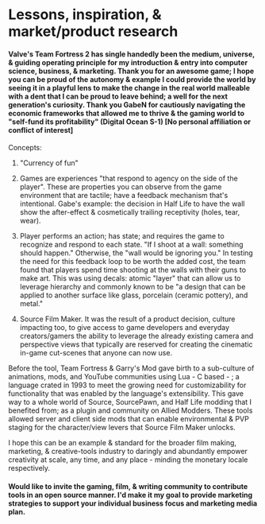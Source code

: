 # Lessons, inspiration, & market/product research

#### Valve's Team Fortress 2 has single handedly been the medium, universe, & guiding operating principle for my introduction & entry into computer science, business, & marketing. Thank you for an awesome game; I hope you can be proud of the autonomy & example I could provide the world by seeing it in a playful lens to make the change in the real world malleable with a dent that I can be proud to leave behind; a well for the next generation's curiosity. Thank you GabeN for cautiously navigating the economic frameworks that allowed me to thrive & the gaming world to "self-fund its profitability" (Digital Ocean S-1) [No personal affiliation or conflict of interest]

Concepts:

1. "Currency of fun"

2. Games are experiences "that respond to agency on the side of the player". These are properties you can observe from the game environment that are tactile; have a feedback mechanism that's intentional. Gabe's example: the decision in Half Life to have the wall show the after-effect & cosmetically trailing receptivity (holes, tear, wear).


3. Player performs an action; has state; and requires the game to recognize and respond to each state. "If I shoot at a wall: something should happen." Otherwise, the "wall would be ignoring you." In testing the need for this feedback loop to be worth the added cost, the team found that players spend time shooting at the walls with their guns to make art. This was using decals: atomic "layer" that can allow us to leverage hierarchy and commonly known to be "a design that can be applied to another surface like glass, porcelain (ceramic pottery), and metal."


4. Source Film Maker. It was the result of a product decision, culture impacting too, to give access to game developers and everyday creators/gamers the ability to leverage the already existing camera and perspective views that typically are reserved for creating the cinematic in-game cut-scenes that anyone can now use.

Before the tool, Team Fortress & Garry's Mod gave birth to a sub-culture of animations, mods, and YouTube communities using Lua - C based - ; a language crated in 1993 to meet the growing need for customizability for functionality that was enabled by the language's extensibility. This gave way to a whole world of Source, SourcePawn, and Half Life modding that I benefited from; as a plugin and community on Allied Modders. These tools allowed server and client side mods that can enable environmental & PVP staging for the character/view levers that Source Film Maker unlocks.

I hope this can be an example & standard for the broader film making, marketing, & creative-tools industry to daringly and abundantly empower creativity at scale, any time, and any place - minding the monetary locale respectively.

#### Would like to invite the gaming, film, & writing community to contribute tools in an open source manner. I'd make it my goal to provide marketing strategies to support your individual business focus and marketing media plan.
